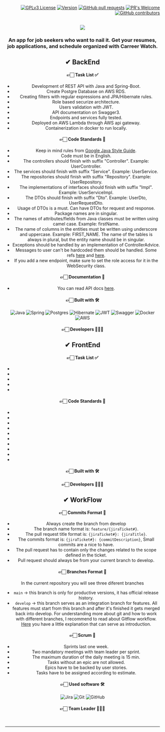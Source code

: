 <div align="right">
  
[![GPLv3 License](https://img.shields.io/badge/License-GPL%20v3-yellow.svg)](https://opensource.org/licenses/) [![Version](https://badge.fury.io/gh/tterb%2FHyde.svg)](https://badge.fury.io/gh/tterb%2FHyde)  [![GitHub pull requests](https://img.shields.io/github/issues-pr/cdnjs/cdnjs.svg?style=flat)]()  [![PR's Welcome](https://img.shields.io/badge/PRs-welcome-brightgreen.svg?style=flat)](http://makeapullrequest.com)  [![GitHub contributors](https://img.shields.io/github/contributors/cdnjs/cdnjs.svg?style=flat)]()

</div>

<div align="center">
<br>
<img align="center" src="https://i.ibb.co/X4K9ScM/banner.png">
<br>
<h3>An app for job seekers who want to nail it. Get your resumes, job applications, and schedule organized with Carreer Watch.</h3>

## ✔ BackEnd

#### 👉🏻 Task List ✅

- Development of REST API with Java and Spring-Boot.
- Create Postgre Database on AWS RDS.
- Creating filters with regular expressions and JPA/Hibernate rules.
- Role based securize architecture. 
- Users validation with JWT. 
- API documentation on Swagger3.
- Endpoints and services fully tested. 
- Deployed on AWS Lambda through AWS api gateway.
- Containerization in docker to run locally.

#### 👉🏻 Code Standards 📜
- Keep in mind rules from [Google Java Style Guide](https://google.github.io/styleguide/javaguide.html).
- Code must be in English.
- The controllers should finish with suffix "Controller". Example: UserController.
- The services should finish with suffix "Service". Example: UserService.
- The repositories should finish with suffix "Repository". Example: UserRepository.
- The implementations of interfaces should finish with suffix "Impl". Example: UserServiceImpl.
- The DTOs should finish with suffix "Dto". Example: UserDto, UserRequestDto.
- Usage of DTOs is a must. Can have DTOs for request and response.
- Package names are in singular.
- The names of attributes/fields from Java classes must be written using camel case. Example: firstName.
- The name of columns in the entities must be written using underscore and uppercase. Example: FIRST_NAME. The name of the tables is always in plural, but the entity name should be in singular.
- Exceptions should be handled by an implementation of ControllerAdvice. 
- Messages to user can't be hardcoded them should be handled. Some refs [here](https://looksok.wordpress.com/2014/07/05/string-externalization-in-spring-3-1-with-messagesource-no-web-xml/) and [here](https://zetcode.com/spring/messagesource/). 
- If you add a new endpoint, make sure to set the role access for it in the WebSecurity class.

#### 👉🏻 Documentation 📜
- You can read API docs <a href="#" target="_blank">here</a>.

#### 👉🏻 Built with 🛠️

![Java](https://img.shields.io/badge/java-%23ED8B00.svg?style=for-the-badge&logo=java&logoColor=white) 
![Spring](https://img.shields.io/badge/spring-%236DB33F.svg?style=for-the-badge&logo=spring&logoColor=white)
![Postgres](https://img.shields.io/badge/postgres-%23316192.svg?style=for-the-badge&logo=postgresql&logoColor=white)
![Hibernate](https://img.shields.io/badge/Hibernate-59666C?style=for-the-badge&logo=Hibernate&logoColor=white)
![JWT](https://img.shields.io/badge/JWT-black?style=for-the-badge&logo=JSON%20web%20tokens)
![Swagger](https://img.shields.io/badge/-Swagger-%23Clojure?style=for-the-badge&logo=swagger&logoColor=white)
![Docker](https://img.shields.io/badge/docker-%230db7ed.svg?style=for-the-badge&logo=docker&logoColor=white)
![AWS](https://img.shields.io/badge/AWS-%23FF9900.svg?style=for-the-badge&logo=amazon-aws&logoColor=white)

#### 👉🏻 Developers 👨🏻‍💻


## ✔ FrontEnd

#### 👉🏻 Task List ✅

-
-
-
-
-

#### 👉🏻 Code Standards 📜

-
-
-
-
-
-
-
-
-
-


#### 👉🏻 Built with 🛠️

#### 👉🏻 Developers 👨🏻‍💻

## ✔ WorkFlow 

#### 👉🏻 Commits Format 📜
- Always create the branch from develop 
- The branch name format is: `feature/{jiraTicket#}`.
- The pull request title format is: `{jiraTicket#}: {jiraTitle}`. 
- The commits format is: `{jiraTicket#}: {commitDescription}`, Small commits are a nice to have.
- The pull request has to contain only the changes related to the scope defined in the ticket.
- Pull request should always be from your current branch to develop.

#### 👉🏻 Branches Format 📜
In the current repository you will see three diferent branches
- `main` -> this branch is only for productive versions, it has official release history.
- `develop` -> this branch serves as an integration branch for features. All features must start from this branch and after it's finished it gets merged back into develop.
For understanding more about git and how to work with different branches, I recommend to read about Gitflow workflow. [Here](https://www.atlassian.com/git/tutorials/comparing-workflows/gitflow-workflow) you have a little explanation that can serve as introduction.

#### 👉🏻 Scrum 🤝
- Sprints last one week.
- Two mandatory meetings with team leader per sprint.
- The maximum duration of the daily meeting is 15 min.
- Tasks without an epic are not allowed.
- Epics have to be backed by user stories.
- Tasks have to be assigned according to estimate.

#### 👉🏻 Used software 🛠️
![Jira](https://img.shields.io/badge/jira-%230A0FFF.svg?style=for-the-badge&logo=jira&logoColor=white)
![Git](https://img.shields.io/badge/git-%23F05033.svg?style=for-the-badge&logo=git&logoColor=white)
![GitHub](https://img.shields.io/badge/github-%23121011.svg?style=for-the-badge&logo=github&logoColor=white)

#### 👉🏻 Team Leader 👨🏻‍💻

<br>
<hr>
<br><br>

